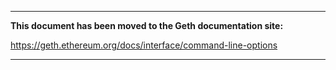 ***

**This document has been moved to the Geth documentation site:**

https://geth.ethereum.org/docs/interface/command-line-options

***